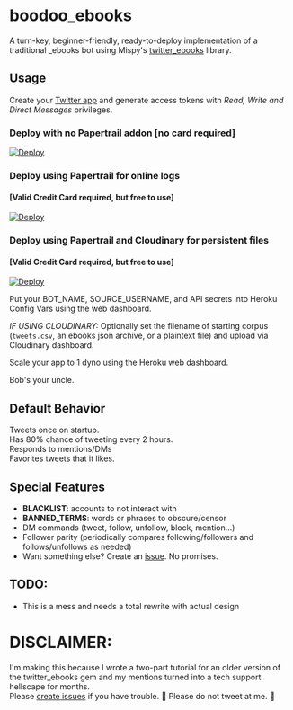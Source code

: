# boodoo_ebooks

A turn-key, beginner-friendly, ready-to-deploy implementation of a traditional \_ebooks bot using Mispy's [twitter_ebooks](https://github.com/mispy/twitter_ebooks) library.

## Usage

Create your [Twitter app](https://apps.twitter.com) and generate access tokens with *Read, Write and Direct Messages* privileges.

### Deploy with no Papertrail addon [no card required]

[![Deploy](https://www.herokucdn.com/deploy/button.png)](https://heroku.com/deploy?template=https://github.com/BooDoo/ebooks_example/tree/deploy)

### Deploy using Papertrail for online logs
#### [Valid Credit Card required, but free to use]

[![Deploy](https://www.herokucdn.com/deploy/button.png)](https://heroku.com/deploy?template=https://github.com/BooDoo/ebooks_example/tree/deploy-no-card)

### Deploy using Papertrail and Cloudinary for persistent files
#### [Valid Credit Card required, but free to use]

[![Deploy](https://www.herokucdn.com/deploy/button.png)](https://heroku.com/deploy?template=https://github.com/BooDoo/ebooks_example/tree/persist-cloudinary)

Put your BOT_NAME, SOURCE_USERNAME, and API secrets into Heroku Config Vars using the web dashboard.

*IF USING CLOUDINARY:* Optionally set the filename of starting corpus (`tweets.csv`, an ebooks json archive, or a plaintext file) and upload via Cloudinary dashboard.

Scale your app to 1 dyno using the Heroku web dashboard.

Bob's your uncle.

## Default Behavior
Tweets once on startup.  
Has 80% chance of tweeting every 2 hours.  
Responds to mentions/DMs  
Favorites tweets that it likes.

## Special Features
- **BLACKLIST**: accounts to not interact with  
- **BANNED_TERMS**: words or phrases to obscure/censor  
- DM commands (tweet, follow, unfollow, block, mention...)  
- Follower parity (periodically compares following/followers and follows/unfollows as needed)  
- Want something else? Create an [issue](https://github.com/BooDoo/ebooks_example/issues). No promises.

## TODO:
- This is a mess and needs a total rewrite with actual design  

# DISCLAIMER:
I'm making this because I wrote a two-part tutorial for an older version of the twitter_ebooks gem and my mentions turned into a tech support hellscape for months.  
Please [create issues](https://github.com/BooDoo/ebooks_example/issues) if you have trouble. 🙏 Please do not tweet at me. 🙏
